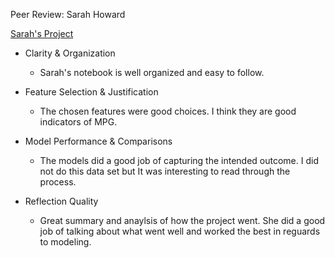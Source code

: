 

Peer Review: Sarah Howard

[Sarah's Project](https://github.com/sapapesh/applied-ml-showard/blob/main/regression/regression_sahoward.ipynb)

- Clarity & Organization 
    - Sarah's notebook is well organized and easy to follow.

- Feature Selection & Justification 
    - The chosen features were good choices. I think they are good indicators of MPG.

- Model Performance & Comparisons 
    - The models did a good job of capturing the intended outcome. I did not do this data set but It was interesting to read through the process. 

- Reflection Quality 
    - Great summary and anaylsis of how the project went. She did a good job of talking about what went well and worked the best in reguards to modeling.
     